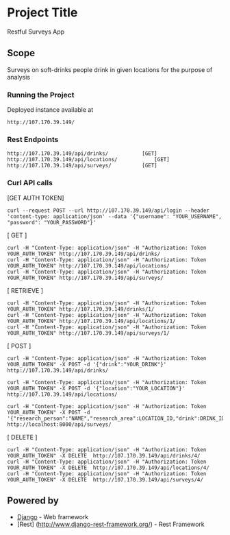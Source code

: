 # Project Title

Restful Surveys App

## Scope

Surveys on soft-drinks people drink in given locations for the purpose of
analysis 


### Running the Project
Deployed instance available at 

```
http://107.170.39.149/
```

### Rest Endpoints

```
http://107.170.39.149/api/drinks/ 			[GET]
http://107.170.39.149/api/locations/			[GET]
http://107.170.39.149/api/surveys/			[GET]
```

### Curl API calls

[GET AUTH TOKEN]

```
curl --request POST --url http://107.170.39.149/api/login --header 'content-type: application/json' --data '{"username": "YOUR_USERNAME", "password": "YOUR_PASSWORD"}'
```

[ GET ]

```
curl -H "Content-Type: application/json" -H "Authorization: Token YOUR_AUTH_TOKEN" http://107.170.39.149/api/drinks/
curl -H "Content-Type: application/json" -H "Authorization: Token YOUR_AUTH_TOKEN" http://107.170.39.149/api/locations/
curl -H "Content-Type: application/json" -H "Authorization: Token YOUR_AUTH_TOKEN" http://107.170.39.149/api/surveys/
```

[ RETRIEVE ]

```
curl -H "Content-Type: application/json" -H "Authorization: Token YOUR_AUTH_TOKEN" http://107.170.39.149/drinks/1/
curl -H "Content-Type: application/json" -H "Authorization: Token YOUR_AUTH_TOKEN" http://107.170.39.149/api/locations/1/
curl -H "Content-Type: application/json" -H "Authorization: Token YOUR_AUTH_TOKEN" http://107.170.39.149/api/surveys/1/
```

[ POST ]

```
curl -H "Content-Type: application/json" -H "Authorization: Token YOUR_AUTH_TOKEN" -X POST -d '{"drink":"YOUR_DRINK"}' http://107.170.39.149/api/drinks/

curl -H "Content-Type: application/json" -H "Authorization: Token YOUR_AUTH_TOKEN" -X POST -d '{"location":"YOUR_LOCATION"}' http://107.170.39.149/api/locations/

curl -H "Content-Type: application/json" -H "Authorization: Token YOUR_AUTH_TOKEN" -X POST -d '{"research_person":"NAME","research_area":LOCATION_ID,"drink":DRINK_ID}' http://localhost:8000/api/surveys/
```

[ DELETE ]
```
curl -H "Content-Type: application/json" -H "Authorization: Token YOUR_AUTH_TOKEN" -X DELETE  http://107.170.39.149/api/drinks/4/
curl -H "Content-Type: application/json" -H "Authorization: Token YOUR_AUTH_TOKEN" -X DELETE  http://107.170.39.149/api/locations/4/
curl -H "Content-Type: application/json" -H "Authorization: Token YOUR_AUTH_TOKEN" -X DELETE  http://107.170.39.149/api/surveys/4/
```
## Powered by

* [Django](https://www.djangoproject.com/) - Web framework
* [Rest] (http://www.django-rest-framework.org/) - Rest Framework

